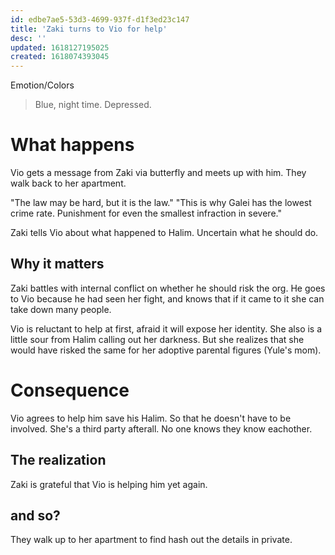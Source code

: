 ```yaml
---
id: edbe7ae5-53d3-4699-937f-d1f3ed23c147
title: 'Zaki turns to Vio for help'
desc: ''
updated: 1618127195025
created: 1618074393045
---
```

Emotion/Colors
> Blue, night time. Depressed.

# What happens
Vio gets a message from Zaki via butterfly and meets up with him. They walk back to her apartment.

"The law may be hard, but it is the law."
"This is why Galei has the lowest crime rate. Punishment for even the smallest infraction in severe."

Zaki tells Vio about what happened to Halim. Uncertain what he should do.

##  Why it matters
Zaki battles with internal conflict on whether he should risk the org.
He goes to Vio because he had seen her fight, and knows that if it came to it she can take down many people.

Vio is reluctant to help at first, afraid it will expose her identity. She also is a little sour from Halim calling out her darkness. But she realizes that she would have risked the same for her adoptive parental figures (Yule's mom). 

# Consequence
Vio agrees to help him save his Halim. So that he doesn't have to be involved. She's a third party afterall. No one knows they know eachother.

## The realization
Zaki is grateful that Vio is helping him yet again.

## and so?
They walk up to her apartment to find hash out the details in private.

